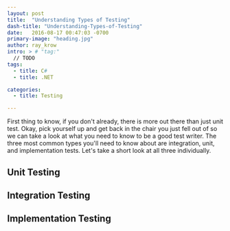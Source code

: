 ```yaml
---
layout: post
title:  "Understanding Types of Testing"
dash-title: "Understanding-Types-of-Testing"
date:   2016-08-17 00:47:03 -0700
primary-image: "heading.jpg"
author: ray_krow
intro: > # "tag:"
  // TODO
tags:
  - title: C#
  - title: .NET

categories:
  - title: Testing

---
```


First thing to know, if you don't already, there is more out there than just unit test. Okay, pick yourself up and get back in the chair you just fell out of so we can take a look at what you need to know to be a good test writer. The three most common types you'll need to know about are integration, unit, and implementation tests. Let's take a short look at all three individually.

## Unit Testing

## Integration Testing

## Implementation Testing
